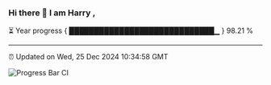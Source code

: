 ### Hi there 👋 I am Harry , 

⏳ Year progress { █████████████████████████████▁ } 98.21 %

---

⏰ Updated on Wed, 25 Dec 2024 10:34:58 GMT

![Progress Bar CI](https://github.com/duykhang68/duykhang68/workflows/Progress%20Bar%20CI/badge.svg)
